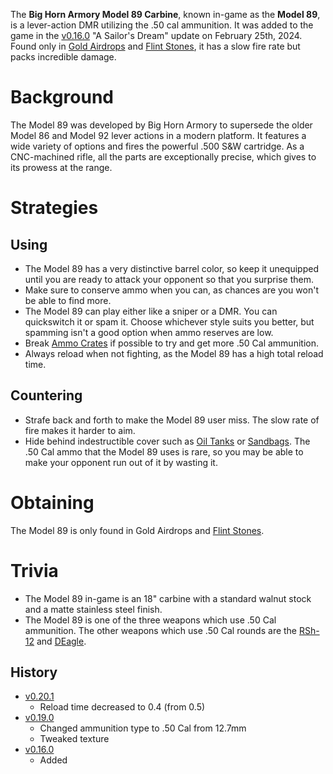 The **Big Horn Armory Model 89 Carbine**, known in-game as the **Model 89**, is a lever-action DMR utilizing the .50 cal ammunition. It was added to the game in the [v0.16.0](https://github.com/HasangerGames/suroi/releases/tag/v0.16.0) "A Sailor's Dream" update on February 25th, 2024. Found only in [Gold Airdrops](/obstacles/airdrops) and [Flint Stones](/obstacles/flint_stone), it has a slow fire rate but packs incredible damage.

# Background
The Model 89 was developed by Big Horn Armory to supersede the older Model 86 and Model 92 lever actions in a modern platform. It features a wide variety of options and fires the powerful .500 S&W cartridge. As a CNC-machined rifle, all the parts are exceptionally precise, which gives to its prowess at the range.

# Strategies
## Using
- The Model 89 has a very distinctive barrel color, so keep it unequipped until you are ready to attack your opponent so that you surprise them.
- Make sure to conserve ammo when you can, as chances are you won't be able to find more.
- The Model 89 can play either like a sniper or a DMR. You can quickswitch it or spam it. Choose whichever style suits you better, but spamming isn't a good option when ammo reserves are low.
- Break [Ammo Crates](/obstacles/ammo_crate) if possible to try and get more .50 Cal ammunition.
- Always reload when not fighting, as the Model 89 has a high total reload time.

## Countering
- Strafe back and forth to make the Model 89 user miss. The slow rate of fire makes it harder to aim.
- Hide behind indestructible cover such as [Oil Tanks](/obstacles/oil_tank) or [Sandbags](/obstacles/sandbags). The .50 Cal ammo that the Model 89 uses is rare, so you may be able to make your opponent run out of it by wasting it.

# Obtaining
The Model 89 is only found in Gold Airdrops and [Flint Stones](/obstacles/flint_stone).

# Trivia
- The Model 89 in-game is an 18" carbine with a standard walnut stock and a matte stainless steel finish.
- The Model 89 is one of the three weapons which use .50 Cal ammunition. The other weapons which use .50 Cal rounds are the [RSh-12](/weapons/guns/rsh12) and [DEagle](/weapons/guns/deagle).

## History
- [v0.20.1](https://github.com/HasangerGames/suroi/releases/tag/v0.20.0)
  - Reload time decreased to 0.4 (from 0.5)
- [v0.19.0](https://github.com/HasangerGames/suroi/releases/tag/v0.19.0)
  - Changed ammunition type to .50 Cal from 12.7mm
  - Tweaked texture
- [v0.16.0](https://github.com/HasangerGames/suroi/releases/tag/v0.16.0)
  - Added
